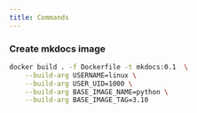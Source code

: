 ```yaml
---
title: Commands
---
```


### Create mkdocs image

```sh
docker build . -f Dockerfile -t mkdocs:0.1  \
    --build-arg USERNAME=linux \
    --build-arg USER_UID=1000 \
    --build-arg BASE_IMAGE_NAME=python \
    --build-arg BASE_IMAGE_TAG=3.10
```
